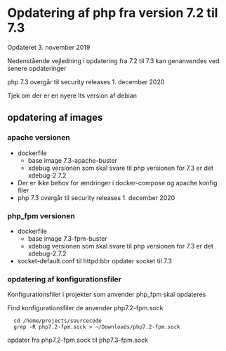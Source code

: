 # Opdatering af php fra version 7.2 til 7.3

Opdateret 3. november 2019


Nedenstående vejledning  i opdatering fra 7.2 til 7.3 kan genanvendes ved senere opdateringer

php 7.3 overgår til security releases 1. december 2020

Tjek om der er en nyere lts version af debian

## opdatering af images


### apache versionen
  - dockerfile 
    - base image 7.3-apache-buster
    - xdebug versionen som skal svare til php versionen for 7.3 er det xdebug-2.7.2
  - Der er ikke behov for ændringer i docker-compose og apache konfig filer
  - php 7.3 overgår til security releases 1. december 2020

### php_fpm versionen
  - dockerfile
    - base image 7.3-fpm-buster
    - xdebug versionen som skal svare til php versionen for 7.3 er det xdebug-2.7.2
  - socket-default.conf til httpd:bbr opdater socket til 7.3


### opdatering af konfigurationsfiler

Konfigurationsfiler i projekter som anvender php_fpm skal opdateres

Find konfigurationsfiler de anvender php7.2-fpm.sock

```
  cd /home/projects/sourcecode
  grep -R php7.2-fpm.sock > ~/Downloads/php7.2-fpm.sock
```

opdater fra php7.2-fpm.sock til php7.3-fpm.sock
